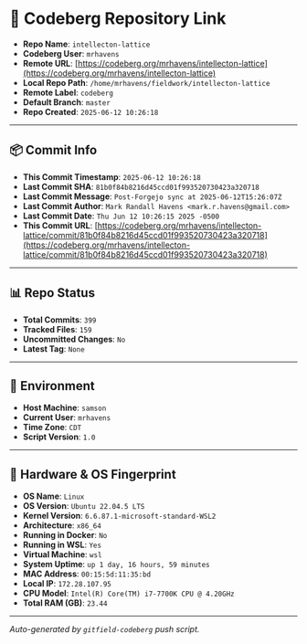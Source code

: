 # 🔗 Codeberg Repository Link

- **Repo Name**: `intellecton-lattice`
- **Codeberg User**: `mrhavens`
- **Remote URL**: [https://codeberg.org/mrhavens/intellecton-lattice](https://codeberg.org/mrhavens/intellecton-lattice)
- **Local Repo Path**: `/home/mrhavens/fieldwork/intellecton-lattice`
- **Remote Label**: `codeberg`
- **Default Branch**: `master`
- **Repo Created**: `2025-06-12 10:26:18`

---

## 📦 Commit Info

- **This Commit Timestamp**: `2025-06-12 10:26:18`
- **Last Commit SHA**: `81b0f84b8216d45ccd01f993520730423a320718`
- **Last Commit Message**: `Post-Forgejo sync at 2025-06-12T15:26:07Z`
- **Last Commit Author**: `Mark Randall Havens <mark.r.havens@gmail.com>`
- **Last Commit Date**: `Thu Jun 12 10:26:15 2025 -0500`
- **This Commit URL**: [https://codeberg.org/mrhavens/intellecton-lattice/commit/81b0f84b8216d45ccd01f993520730423a320718](https://codeberg.org/mrhavens/intellecton-lattice/commit/81b0f84b8216d45ccd01f993520730423a320718)

---

## 📊 Repo Status

- **Total Commits**: `399`
- **Tracked Files**: `159`
- **Uncommitted Changes**: `No`
- **Latest Tag**: `None`

---

## 🧭 Environment

- **Host Machine**: `samson`
- **Current User**: `mrhavens`
- **Time Zone**: `CDT`
- **Script Version**: `1.0`

---

## 🧬 Hardware & OS Fingerprint

- **OS Name**: `Linux`
- **OS Version**: `Ubuntu 22.04.5 LTS`
- **Kernel Version**: `6.6.87.1-microsoft-standard-WSL2`
- **Architecture**: `x86_64`
- **Running in Docker**: `No`
- **Running in WSL**: `Yes`
- **Virtual Machine**: `wsl`
- **System Uptime**: `up 1 day, 16 hours, 59 minutes`
- **MAC Address**: `00:15:5d:11:35:bd`
- **Local IP**: `172.28.107.95`
- **CPU Model**: `Intel(R) Core(TM) i7-7700K CPU @ 4.20GHz`
- **Total RAM (GB)**: `23.44`

---

_Auto-generated by `gitfield-codeberg` push script._
